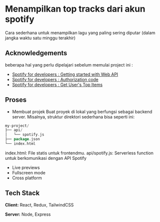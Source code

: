 
# Menampilkan top tracks dari akun spotify

Cara sederhana untuk menampilkan lagu yang paling sering diputar (dalam jangka waktu satu minggu terakhir)




## Acknowledgements

beberapa hal yang perlu dipelajari sebelum memulai project ini :

 - [Spotify for developers : Getting started with Web API](https://developer.spotify.com/documentation/web-api/tutorials/getting-started)
 - [Spotify for developers : Authorization code](https://developer.spotify.com/documentation/web-api/tutorials/code-flow)
 - [Spotify for developers : Get User's Top Items](https://developer.spotify.com/documentation/web-api/reference/get-users-top-artists-and-tracks)


## Proses

- Membuat projek
Buat proyek di lokal yang berfungsi sebagai backend server. Misalnya, struktur direktori sederhana bisa seperti ini:
```go
my-project/
├── api/
│   └── spotify.js
├── package.json
└── index.html

```
index.html: File statis untuk frontendmu.
api/spotify.js: Serverless function untuk berkomunikasi dengan API Spotify
- Live previews
- Fullscreen mode
- Cross platform


## Tech Stack

**Client:** React, Redux, TailwindCSS

**Server:** Node, Express

